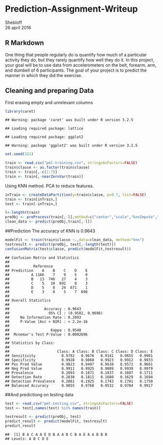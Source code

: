 # Prediction-Assignment-Writeup
Shebloff  
26 april 2016  



## R Markdown

One thing that people regularly do is quantify how much of a particular activity they do, but they rarely quantify how well they do it. In this project, your goal will be to use data from accelerometers on the belt, forearm, arm, and dumbell of 6 participants. The goal of your project is to predict the manner in which they did the exercise.

## Cleaning and preparing Data
First erasing empty and unrelevant columns

```r
library(caret)
```

```
## Warning: package 'caret' was built under R version 3.2.5
```

```
## Loading required package: lattice
```

```
## Loading required package: ggplot2
```

```
## Warning: package 'ggplot2' was built under R version 3.2.5
```

```r
set.seed(321)

train <- read.csv("pml-training.csv", stringsAsFactors=FALSE)
train$classe <- as.factor(train$classe)
train <- train[,-c(1:7)]
train <- train[,-nearZeroVar(train)]
```

Using KNN method. PCA to reduce features.


```r
inTrain <- createDataPartition(y=train$classe, p=0.7, list=FALSE)
train <- train[inTrain,]
test <- train[-inTrain,]

l<-length(train)
preObj <- preProcess(train[,-l],method=c("center","scale","knnImpute","pca"), thresh=0.9)
clean_data <- predict(preObj,train[,-l])
```

##Prediction
The accuracy of KNN is 0.9643

```r
modelFit <- train(train$classe ~.,data=clean_data, method="knn")
testresult <- predict(preObj, test[,-length(test)])
confusionMatrix(test$classe, predict(modelFit,testresult))
```

```
## Confusion Matrix and Statistics
## 
##           Reference
## Prediction    A    B    C    D    E
##          A 1166    7    9    5    0
##          B   13  746   27    4    3
##          C    5   10  692    8    3
##          D    5    0   24  671    1
##          E    3    8    5    7  698
## 
## Overall Statistics
##                                           
##                Accuracy : 0.9643          
##                  95% CI : (0.9582, 0.9698)
##     No Information Rate : 0.2893          
##     P-Value [Acc > NIR] : < 2.2e-16       
##                                           
##                   Kappa : 0.9548          
##  Mcnemar's Test P-Value : 0.0002696       
## 
## Statistics by Class:
## 
##                      Class: A Class: B Class: C Class: D Class: E
## Sensitivity            0.9782   0.9676   0.9141   0.9655   0.9901
## Specificity            0.9928   0.9860   0.9923   0.9912   0.9933
## Pos Pred Value         0.9823   0.9407   0.9638   0.9572   0.9681
## Neg Pred Value         0.9911   0.9925   0.9809   0.9930   0.9979
## Prevalence             0.2893   0.1871   0.1837   0.1687   0.1711
## Detection Rate         0.2830   0.1811   0.1680   0.1629   0.1694
## Detection Prevalence   0.2881   0.1925   0.1743   0.1701   0.1750
## Balanced Accuracy      0.9855   0.9768   0.9532   0.9784   0.9917
```

##And predictiong on testing data


```r
test <- read.csv("pml-testing.csv", stringsAsFactors=FALSE)
test <- test[,names(test) %in% names(train)]

testresult <- predict(preObj, test)
predict_result <- predict(modelFit, testresult)
predict_result
```

```
##  [1] B A C A A E D B A A B C B A E A A B B B
## Levels: A B C D E
```

